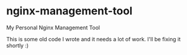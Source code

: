 # nginx-management-tool
My Personal Nginx Management Tool

This is some old code I wrote and it needs a lot of work. I'll be fixing it shortly :)
